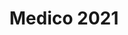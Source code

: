 ---
title: 'Medico 2021'
desc: 'The Medico Task tackles the challenge of predicting diseases based on multimedia data collected in hospitals.'
link: https://multimediaeval.github.io/editions/2021/tasks/medico/
---